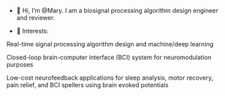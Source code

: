 - 👋 Hi, I’m @Mary. I am a biosignal processing algorithm design engineer and reviewer.

- 💞️ Interests: 



Real-time signal processing algorithm design and machine/deep learning

Closed-loop brain-computer interface (BCI) system for neuromodulation purposes 


Low-cost neurofeedback applications for sleep analysis, motor recovery, pain relief, and BCI spellers using brain evoked potentials   
